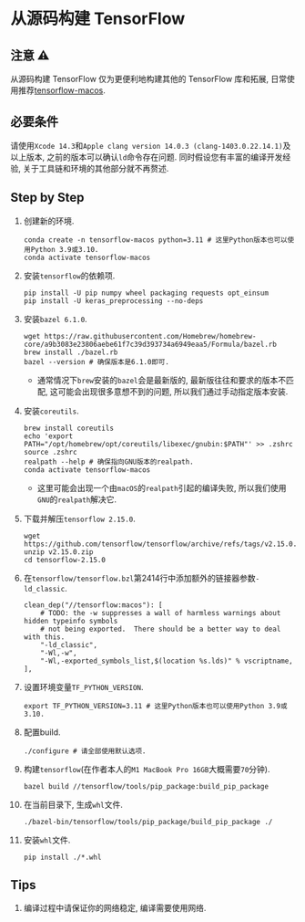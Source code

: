 # 从源码构建 TensorFlow

## 注意 ⚠️

从源码构建 TensorFlow 仅为更便利地构建其他的 TensorFlow 库和拓展, 日常使用推荐[tensorflow-macos](https://pypi.org/project/tensorflow-macos/).

## 必要条件

请使用`Xcode 14.3`和`Apple clang version 14.0.3 (clang-1403.0.22.14.1)`及以上版本, 之前的版本可以确认`ld`命令存在问题. 同时假设您有丰富的编译开发经验, 关于工具链和环境的其他部分就不再赘述.

## Step by Step

1. 创建新的环境.

    ```shell
    conda create -n tensorflow-macos python=3.11 # 这里Python版本也可以使用Python 3.9或3.10.
    conda activate tensorflow-macos
    ```

2. 安装`tensorflow`的依赖项.

    ```shell
    pip install -U pip numpy wheel packaging requests opt_einsum
    pip install -U keras_preprocessing --no-deps
    ```

3. 安装`bazel 6.1.0`.

    ```shell
    wget https://raw.githubusercontent.com/Homebrew/homebrew-core/a9b3083e23806aebe61f7c39d393734a6949eaa5/Formula/bazel.rb
    brew install ./bazel.rb
    bazel --version # 确保版本是6.1.0即可.
    ```

    * 通常情况下`brew`安装的`bazel`会是最新版的, 最新版往往和要求的版本不匹配, 这可能会出现很多意想不到的问题, 所以我们通过手动指定版本安装.

4. 安装`coreutils`.

    ```shell
    brew install coreutils
    echo 'export PATH="/opt/homebrew/opt/coreutils/libexec/gnubin:$PATH"' >> .zshrc
    source .zshrc
    realpath --help # 确保指向GNU版本的realpath.
    conda activate tensorflow-macos
    ```

    * 这里可能会出现一个由`macOS`的`realpath`引起的编译失败, 所以我们使用`GNU`的`realpath`解决它.

5. 下载并解压`tensorflow 2.15.0`.

    ```shell
    wget https://github.com/tensorflow/tensorflow/archive/refs/tags/v2.15.0.zip
    unzip v2.15.0.zip
    cd tensorflow-2.15.0
    ```

6. 在`tensorflow/tensorflow.bzl`第2414行中添加额外的链接器参数`-ld_classic`.

    ```bazel
    clean_dep("//tensorflow:macos"): [
        # TODO: the -w suppresses a wall of harmless warnings about hidden typeinfo symbols
        # not being exported.  There should be a better way to deal with this.
        "-ld_classic",
        "-Wl,-w",
        "-Wl,-exported_symbols_list,$(location %s.lds)" % vscriptname,
    ],
    ```

7. 设置环境变量`TF_PYTHON_VERSION`.

    ```shell
    export TF_PYTHON_VERSION=3.11 # 这里Python版本也可以使用Python 3.9或3.10.
    ```

8. 配置build.

    ```shell
    ./configure # 请全部使用默认选项.
    ```

9. 构建`tensorflow`(在作者本人的`M1 MacBook Pro 16GB`大概需要`70`分钟).

    ```shell
    bazel build //tensorflow/tools/pip_package:build_pip_package
    ```

10. 在当前目录下, 生成`whl`文件.

    ```shell
    ./bazel-bin/tensorflow/tools/pip_package/build_pip_package ./
    ```

11. 安装`whl`文件.

     ```shell
     pip install ./*.whl
     ```

## Tips

1. 编译过程中请保证你的网络稳定, 编译需要使用网络.
